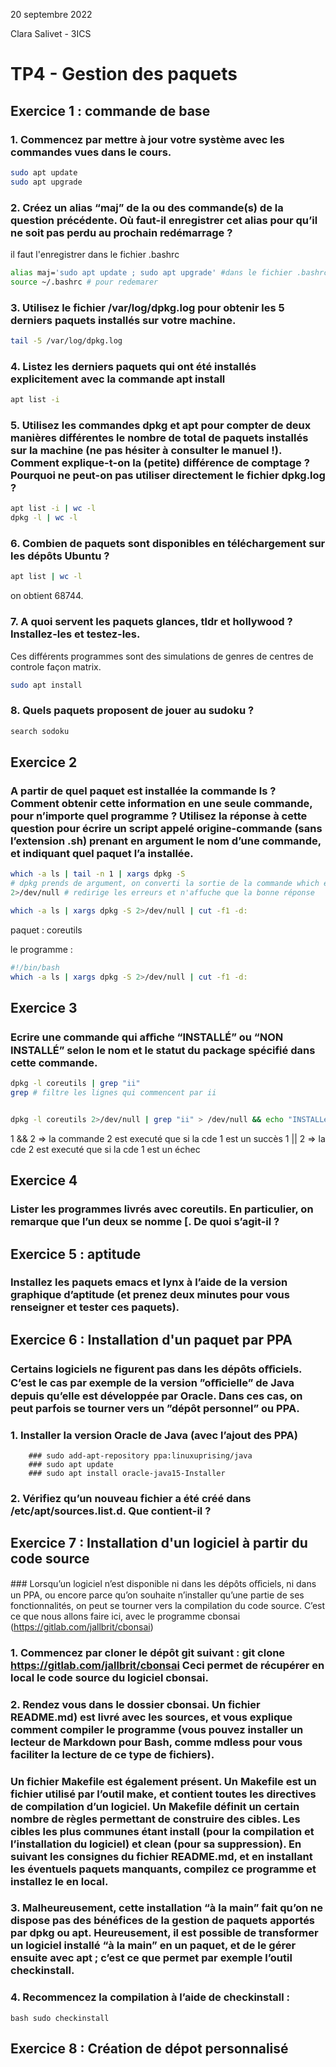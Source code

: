 20 septembre 2022

Clara Salivet - 3ICS

# TP4 - Gestion des paquets

## Exercice 1 : commande de base

### 1. Commencez par mettre à jour votre système avec les commandes vues dans le cours.
```bash
sudo apt update
sudo apt upgrade
```
### 2. Créez un alias “maj” de la ou des commande(s) de la question précédente. Où faut-il enregistrer cet alias pour qu’il ne soit pas perdu au prochain redémarrage ?
il faut l'enregistrer dans le fichier .bashrc
```bash
alias maj='sudo apt update ; sudo apt upgrade' #dans le fichier .bashrc
source ~/.bashrc # pour redemarer
```
### 3. Utilisez le fichier /var/log/dpkg.log pour obtenir les 5 derniers paquets installés sur votre machine.
```bash
tail -5 /var/log/dpkg.log
```
### 4. Listez les derniers paquets qui ont été installés explicitement avec la commande apt install

```bash
apt list -i
```
### 5. Utilisez les commandes dpkg et apt pour compter de deux manières différentes le nombre de total de paquets installés sur la machine (ne pas hésiter à consulter le manuel !). Comment explique-t-on la (petite) différence de comptage ? Pourquoi ne peut-on pas utiliser directement le fichier dpkg.log ?
```bash
apt list -i | wc -l
dpkg -l | wc -l
```
### 6. Combien de paquets sont disponibles en téléchargement sur les dépôts Ubuntu ?
```bash
apt list | wc -l
```
on obtient 68744.

### 7. A quoi servent les paquets glances, tldr et hollywood ? Installez-les et testez-les.
Ces différents programmes sont des simulations de genres de centres de controle façon matrix.
```bash
sudo apt install
```
### 8. Quels paquets proposent de jouer au sudoku ?
```bash
search sodoku
```

## Exercice 2 

### A partir de quel paquet est installée la commande ls ? Comment obtenir cette information en une seule commande, pour n’importe quel programme ? Utilisez la réponse à cette question pour écrire un script appelé origine-commande (sans l’extension .sh) prenant en argument le nom d’une commande, et indiquant quel paquet l’a installée.

```bash
which -a ls | tail -n 1 | xargs dpkg -S
# dpkg prends de argument, on converti la sortie de la commande which en argument pour que dpkg puisse la lire : xargs
2>/dev/null # redirige les erreurs et n'affuche que la bonne réponse 

which -a ls | xargs dpkg -S 2>/dev/null | cut -f1 -d:

```
paquet : coreutils

le programme :
```bash
#!/bin/bash
which -a ls | xargs dpkg -S 2>/dev/null | cut -f1 -d:
```

## Exercice 3

### Ecrire une commande qui aﬀiche “INSTALLÉ” ou “NON INSTALLÉ” selon le nom et le statut du package spécifié dans cette commande.

```bash
dpkg -l coreutils | grep "ii" 
grep # filtre les lignes qui commencent par ii


dpkg -l coreutils 2>/dev/null | grep "ii" > /dev/null && echo "INSTALLé" || echo "Pas installé"
```

1 && 2 => la commande 2 est executé que si la cde 1 est un succès
1 || 2 => la cde 2 est executé que si la cde 1 est un échec

## Exercice 4 

### Lister les programmes livrés avec coreutils. En particulier, on remarque que l’un deux se nomme [. De quoi s’agit-il ?


## Exercice 5 : aptitude 

### Installez les paquets emacs et lynx à l’aide de la version graphique d’aptitude (et prenez deux minutes pour vous renseigner et tester ces paquets).

## Exercice 6 : Installation d'un paquet par PPA

### Certains logiciels ne figurent pas dans les dépôts oﬀiciels. C’est le cas par exemple de la version ”oﬀicielle” de Java depuis qu’elle est développée par Oracle. Dans ces cas, on peut parfois se tourner vers un ”dépôt personnel” ou PPA.
### 1. Installer la version Oracle de Java (avec l’ajout des PPA)
        ### sudo add-apt-repository ppa:linuxuprising/java
        ### sudo apt update
        ### sudo apt install oracle-java15-Installer
### 2. Vérifiez qu’un nouveau fichier a été créé dans /etc/apt/sources.list.d. Que contient-il ?

## Exercice 7 : Installation d'un logiciel à partir du code source

### Lorsqu’un logiciel n’est disponible ni dans les dépôts oﬀiciels, ni dans un PPA, ou encore parce qu’on souhaite n’installer qu’une partie de ses fonctionnalités, on peut se tourner vers la compilation du code source. C’est ce que nous allons faire ici, avec le programme cbonsai (https://gitlab.com/jallbrit/cbonsai)

### 1. Commencez par cloner le dépôt git suivant : git clone https://gitlab.com/jallbrit/cbonsai Ceci permet de récupérer en local le code source du logiciel cbonsai.
### 2. Rendez vous dans le dossier cbonsai. Un fichier README.md) est livré avec les sources, et vous explique comment compiler le programme (vous pouvez installer un lecteur de Markdown pour Bash, comme mdless pour vous faciliter la lecture de ce type de fichiers).
### Un fichier Makefile est également présent. Un Makefile est un fichier utilisé par l’outil make, et contient toutes les directives de compilation d’un logiciel. Un Makefile définit un certain nombre de règles permettant de construire des cibles. Les cibles les plus communes étant install (pour la compilation et l’installation du logiciel) et clean (pour sa suppression). En suivant les consignes du fichier README.md, et en installant les éventuels paquets manquants, compilez ce programme et installez le en local.
### 3. Malheureusement, cette installation “à la main” fait qu’on ne dispose pas des bénéfices de la gestion de paquets apportés par dpkg ou apt. Heureusement, il est possible de transformer un logiciel installé “à la main” en un paquet, et de le gérer ensuite avec apt ; c’est ce que permet par exemple l’outil checkinstall.
### 4. Recommencez la compilation à l’aide de checkinstall :
```bash sudo checkinstall ```

## Exercice 8 : Création de dépot personnalisé